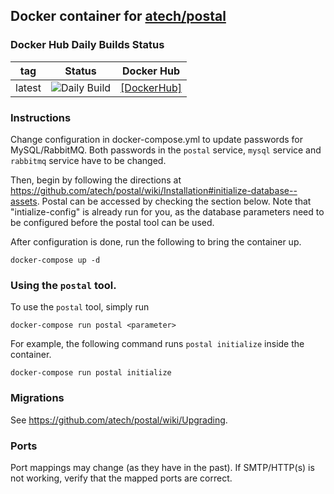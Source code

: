 ## Docker container for [atech/postal](https://github.com/atech/postal)

### Docker Hub Daily Builds Status

| tag           | Status                                                                                                                                   | Docker Hub                                                    |
| ------------- | ---------------------------------------------------------------------------------------------------------------------------------------- | ------------------------------------------------------------- |
| latest        | ![Daily Build](https://app.codeship.com/projects/aef32ad0-1807-0135-b213-7e299b644564/status?branch=master)                              | [\[DockerHub\]](https://hub.docker.com/r/alinuxninja/postal/) |

### Instructions
Change configuration in docker-compose.yml to update passwords for MySQL/RabbitMQ.
Both passwords in the `postal` service, `mysql` service and `rabbitmq` service have to be changed.

Then, begin by following the directions at https://github.com/atech/postal/wiki/Installation#initialize-database--assets.
Postal can be accessed by checking the section below. Note that "intialize-config" is already run for you, as the database parameters need to be configured before the postal tool can be used.

After configuration is done, run the following to bring the container up.
```
docker-compose up -d
```
### Using the `postal` tool.
To use the `postal` tool, simply run
```
docker-compose run postal <parameter>
```
For example, the following command runs `postal initialize` inside the container.
```
docker-compose run postal initialize
```

### Migrations
See https://github.com/atech/postal/wiki/Upgrading.

### Ports
Port mappings may change (as they have in the past). If SMTP/HTTP(s) is not working, verify that the mapped ports are correct.
